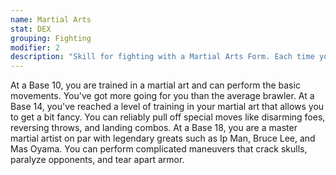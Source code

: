 ```yaml
---
name: Martial Arts
stat: DEX
grouping: Fighting
modifier: 2
description: "Skill for fighting with a Martial Arts Form. Each time you increase this Skill you must choose in which form you are training. You can learn multiple forms, but you must do so separately. Possible options: Karate, Taekwondo, Judo, Aikido."
---
```


At a Base 10, you are trained in a martial art and
can perform the basic movements. You've got more
going for you than the average brawler. At a Base
14, you've reached a level of training in your martial
art that allows you to get a bit fancy. You can reliably
pull off special moves like disarming foes, reversing
throws, and landing combos. At a Base 18, you are
a master martial artist on par with legendary greats
such as Ip Man, Bruce Lee, and Mas Oyama. You
can perform complicated maneuvers that crack skulls,
paralyze opponents, and tear apart armor.